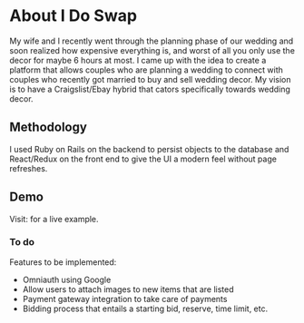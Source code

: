 # About I Do Swap

My wife and I recently went through the planning phase of our wedding and soon realized how expensive everything is, and worst of all you only use the decor for maybe 6 hours at most.  I came up with the idea to create a platform that allows couples who are planning a wedding to connect with couples who recently got married to buy and sell wedding decor.  My vision is to have a Craigslist/Ebay hybrid that cators specifically towards wedding decor.

## Methodology

I used Ruby on Rails on the backend to persist objects to the database and React/Redux on the front end to give the UI a modern feel without page refreshes.

## Demo

Visit:  for a live example.

### To do

Features to be implemented:

- Omniauth using Google
- Allow users to attach images to new items that are listed
- Payment gateway integration to take care of payments
- Bidding process that entails a starting bid, reserve, time limit, etc.
